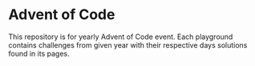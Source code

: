 # Advent of Code
This repository is for yearly Advent of Code event.
Each playground contains challenges from given year with their respective days solutions found in its pages.
